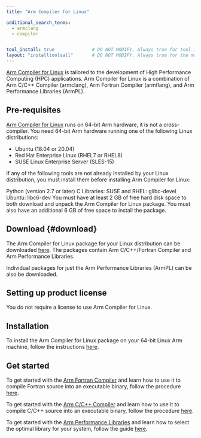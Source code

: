```yaml
---
title: "Arm Compiler for Linux"

additional_search_terms:
  - armclang
  - compiler


tool_install: true              # DO NOT MODIFY. Always true for tool installs
layout: "installtoolsall"       # DO NOT MODIFY. Always true for the main page of tool installs
---
```

[Arm Compiler for Linux](https://developer.arm.com/Tools%20and%20Software/Arm%20Compiler%20for%20Linux) is tailored to the development of High Performance Computing (HPC) applications. Arm Compiler for Linux is a combination of Arm C/C++ Compiler (armclang), Arm Fortran Compiler (armflang), and Arm Performance Libraries (ArmPL).

## Pre-requisites
[Arm Compiler for Linux](https://developer.arm.com/Tools%20and%20Software/Arm%20Compiler%20for%20Linux) runs on 64-bit Arm hardware, it is not a cross-compiler.
You need 64-bit Arm hardware running one of the following Linux distributions:
  * Ubuntu (18.04 or 20.04)
  * Red Hat Enterprise Linux (RHEL7 or RHEL8) 
  * SUSE Linux Enterprise Server (SLES-15)

If any of the following tools are not already installed by your Linux distribution, you must install them before installing Arm Compiler for Linux:

Python (version 2.7 or later)
C Libraries:
  SUSE and RHEL: glibc-devel
  Ubuntu: libc6-dev
You must have at least 2 GB of free hard disk space to both download and unpack the Arm Compiler for Linux package. You must also have an additional 6 GB of free space to install the package.

## Download  {#download}

The Arm Compiler for Linux package for your Linux distribution can be downloaded [here](https://developer.arm.com/downloads/-/arm-compiler-for-linux).
The packages contain Arm C/C++/Fortran Compiler and Arm Performance Libraries.

Individual packages for just the Arm Performance Libraries (ArmPL) can be also be downloaded.

## Setting up product license

You do not require a license to use Arm Compiler for Linux.

## Installation

To install the Arm Compiler for Linux package on your 64-bit Linux Arm machine, follow the instructions [here](https://developer.arm.com/documentation/102621/0100/Install?lang=en).

## Get started

To get started with the [Arm Fortran Compiler](https://developer.arm.com/Tools%20and%20Software/Arm%20Fortran%20Compiler) and learn how to use it to compile Fortran source into an executable binary, follow the procedure [here](https://developer.arm.com/documentation/101380/2202/Get-started/Get-started-with-Arm-Fortran-Compiler).

To get started with the [Arm C/C++ Compiler](https://www.arm.com/products/development-tools/server-and-hpc/allinea-studio/cpp-compiler#:~:text=Arm%20C%2FC%2B%2B%20Compiler%20provides,C%2B%2B%2014%20and%20prior%20standards.&text=Our%20commercial%20compiler%20is%20based,by%20Arm%20for%20our%20architecture) and learn how to use it to compile C/C++ source into an executable binary, follow the procedure [here](https://developer.arm.com/documentation/101458/2202/Get-started/Get-started-with-Arm-C-C---Compiler).

To get started with the [Arm Performance Libraries](https://developer.arm.com/Tools%20and%20Software/Arm%20Performance%20Libraries) and learn how to select the optimal library for your system, follow the guide [here](https://developer.arm.com/documentation/102574/0100).
